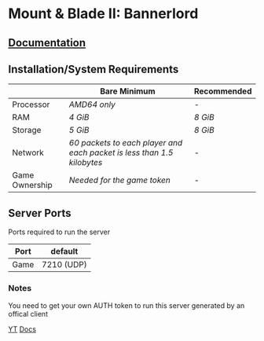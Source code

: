# Mount & Blade II: Bannerlord

## [Documentation](https://moddocs.bannerlord.com/multiplayer/hosting_server/)


## Installation/System Requirements
<!--Make changes to reflect the server minimum/recommended hardware specs-->
|  | Bare Minimum | Recommended |
|---------|---------|---------|
| Processor | *AMD64 only* | *-* |
| RAM | *4 GiB* | *8 GiB* |
| Storage | *5 GiB* | *8 GiB* |
| Network | *60 packets to each player and each packet is less than 1.5 kilobytes* | *-* |
| Game Ownership | *Needed for the game token* | *-* |

## Server Ports

Ports required to run the server

| Port    | default |
|---------|---------|
| Game    | 7210 (UDP)   |

### Notes

You need to get your own AUTH token to run this server generated by an offical client

[YT](https://www.youtube.com/watch?v=9Hvuz12Bfzg)
[Docs](https://moddocs.bannerlord.com/multiplayer/hosting_server/#generating-a-token)
